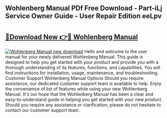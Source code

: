 ## Wohlenberg Manual PDf Free Download - Part-iLj Service Owner Guide - User Repair Edition eeLpv

# <h2><a href="http://bc61251.oget.top/?id=Wohlenberg+Manual">🔗Download New 👉🔴 Wohlenberg Manual</a></h2>

[![Wohlenberg Manual new download](https://i.imgur.com/5g1atiW.png)](http://bc61251.oget.top/?id=Wohlenberg+Manual)
Hello and welcome to the user manual for your newly delivered Wohlenberg Manual. This guide is designed to help you get started with your product and provide you with a thorough understanding of its features, functions, and capabilities. You will find instructions for installation, usage, maintenance, and troubleshooting. Customer Support Wohlenberg Manual Options Should you require assistance, our dedicated customer support team is available to help. Enjoy the convenience of list of features while using your new Wohlenberg Manual. It's our hope that the Wohlenberg Manual has been a clear and easy-to-understand guide in helping you get started with your new product. Should you require any assistance or clarification, please do not hesitate to contact our customer support team.
